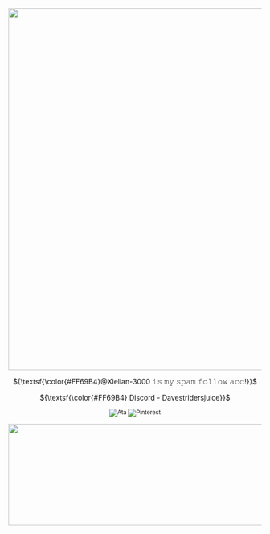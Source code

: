 <div align="center">

<img width="1280" height="720" alt="image" src="https://github.com/user-attachments/assets/ec5b825e-08f5-4fa7-9624-9a96d34b4234" />

${\textsf{\color{#FF69B4}@Xielian-3000 𝚒𝚜 𝚖𝚢 𝚜𝚙𝚊𝚖 𝚏𝚘𝚕𝚕𝚘𝚠 𝚊𝚌𝚌!}}$ <br>

${\textsf{\color{#FF69B4} Discord - Davestridersjuice}}$ <br>

<sub>![Ata](https://chickenbootyweezer.atabook.org/)
![Pinterest](https://www.pinterest.com/Davestridersjuice/) </br>


<img width="1280" height="202" alt="image" src="https://github.com/user-attachments/assets/3f65601c-484e-422e-aead-6f790fba1c1c" />
